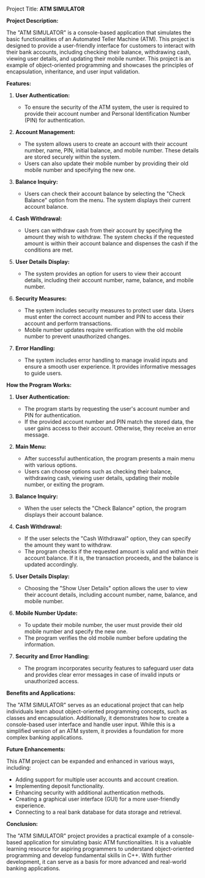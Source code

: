 Project Title: **ATM SIMULATOR**

**Project Description:**

The "ATM SIMULATOR" is a console-based application that simulates the basic functionalities of an Automated Teller Machine (ATM). This project is designed to provide a user-friendly interface for customers to interact with their bank accounts, including checking their balance, withdrawing cash, viewing user details, and updating their mobile number. This project is an example of object-oriented programming and showcases the principles of encapsulation, inheritance, and user input validation.

**Features:**

1. **User Authentication:**
   - To ensure the security of the ATM system, the user is required to provide their account number and Personal Identification Number (PIN) for authentication.

2. **Account Management:**
   - The system allows users to create an account with their account number, name, PIN, initial balance, and mobile number. These details are stored securely within the system.
   - Users can also update their mobile number by providing their old mobile number and specifying the new one.

3. **Balance Inquiry:**
   - Users can check their account balance by selecting the "Check Balance" option from the menu. The system displays their current account balance.

4. **Cash Withdrawal:**
   - Users can withdraw cash from their account by specifying the amount they wish to withdraw. The system checks if the requested amount is within their account balance and dispenses the cash if the conditions are met.

5. **User Details Display:**
   - The system provides an option for users to view their account details, including their account number, name, balance, and mobile number.

6. **Security Measures:**
   - The system includes security measures to protect user data. Users must enter the correct account number and PIN to access their account and perform transactions.
   - Mobile number updates require verification with the old mobile number to prevent unauthorized changes.

7. **Error Handling:**
   - The system includes error handling to manage invalid inputs and ensure a smooth user experience. It provides informative messages to guide users.

**How the Program Works:**

1. **User Authentication:**
   - The program starts by requesting the user's account number and PIN for authentication.
   - If the provided account number and PIN match the stored data, the user gains access to their account. Otherwise, they receive an error message.

2. **Main Menu:**
   - After successful authentication, the program presents a main menu with various options.
   - Users can choose options such as checking their balance, withdrawing cash, viewing user details, updating their mobile number, or exiting the program.

3. **Balance Inquiry:**
   - When the user selects the "Check Balance" option, the program displays their account balance.

4. **Cash Withdrawal:**
   - If the user selects the "Cash Withdrawal" option, they can specify the amount they want to withdraw.
   - The program checks if the requested amount is valid and within their account balance. If it is, the transaction proceeds, and the balance is updated accordingly.

5. **User Details Display:**
   - Choosing the "Show User Details" option allows the user to view their account details, including account number, name, balance, and mobile number.

6. **Mobile Number Update:**
   - To update their mobile number, the user must provide their old mobile number and specify the new one.
   - The program verifies the old mobile number before updating the information.

7. **Security and Error Handling:**
   - The program incorporates security features to safeguard user data and provides clear error messages in case of invalid inputs or unauthorized access.

**Benefits and Applications:**

The "ATM SIMULATOR" serves as an educational project that can help individuals learn about object-oriented programming concepts, such as classes and encapsulation. Additionally, it demonstrates how to create a console-based user interface and handle user input. While this is a simplified version of an ATM system, it provides a foundation for more complex banking applications.

**Future Enhancements:**

This ATM project can be expanded and enhanced in various ways, including:
- Adding support for multiple user accounts and account creation.
- Implementing deposit functionality.
- Enhancing security with additional authentication methods.
- Creating a graphical user interface (GUI) for a more user-friendly experience.
- Connecting to a real bank database for data storage and retrieval.

**Conclusion:**

The "ATM SIMULATOR" project provides a practical example of a console-based application for simulating basic ATM functionalities. It is a valuable learning resource for aspiring programmers to understand object-oriented programming and develop fundamental skills in C++. With further development, it can serve as a basis for more advanced and real-world banking applications.
